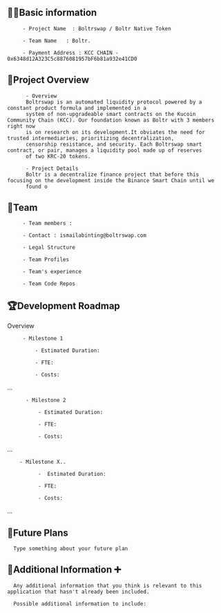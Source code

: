 ## 🧑‍💻Basic information

         - Project Name  : Boltrswap / Boltr Native Token

         - Team Name   : Boltr.  

         - Payment Address : KCC CHAIN - 0x6348d12A323C5c8876081957bF6b81a932e41CD0

## 🎯Project Overview

          - Overview
          Boltrswap is an automated liquidity protocol powered by a constant product formula and implemented in a 
          system of non-upgradeable smart contracts on the Kucoin Community Chain (KCC). Our foundation known as Boltr with 3 members right now
          is on research on its development.It obviates the need for trusted intermediaries, prioritizing decentralization,
          censorship resistance, and security. Each Boltrswap smart contract, or pair, manages a liquidity pool made up of reserves
          of two KRC-20 tokens.

          - Project Details
          Boltr is a decentralize finance project that before this focusing on the development inside the Binance Smart Chain until we
          found o

## 👥Team 

         - Team members :

         - Contact : ismailabinting@boltrswap.com

         - Legal Structure

         - Team Profiles

         - Team's experience

         - Team Code Repos

## 🏆Development Roadmap

 Overview
 

         - Milestone 1

             - Estimated Duration:

             - FTE: 

             - Costs:

 ...
 
          - Milestone 2

              - Estimated Duration:

              - FTE: 

              - Costs:
...

        - Milestone X..

              -  Estimated Duration:

              - FTE: 

              - Costs:

...

## 📡Future Plans
      Type something about your future plan
      

## 🙋Additional Information ➕

      Any additional information that you think is relevant to this application that hasn't already been included.

      Possible additional information to include:
